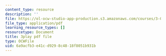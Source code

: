 ```yaml
---
content_type: resource
description: ''
file: https://ol-ocw-studio-app-production.s3.amazonaws.com/courses/3-091sc-introduction-to-solid-state-chemistry-fall-2010/6a9acfb3e41cd9298c4818f8051b931b_FfBc3M5EaeU.pdf
file_type: application/pdf
learning_resource_types: []
resourcetype: Document
title: 3play pdf file
type: OCWFile
uid: 6a9acfb3-e41c-d929-8c48-18f8051b931b
---
```

